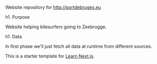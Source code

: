 Website repository for http://portdebruges.eu

h1. Purpose

Website helping kitesurfers going to Zeebrugge.

h1. Data

In first phase we'll just fetch all data at runtime from different sources.

This is a starter template for [Learn Next.js](https://nextjs.org/learn).